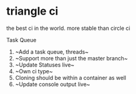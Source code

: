 # triangle ci

the best ci in the world. more stable than circle ci


Task Queue

1. ~Add a task queue, threads~
2. ~Support more than just the master branch~
3. ~Update Statuses live~
4. ~Own ci type~
5. Cloning should be within a container as well
6. ~Update console output live~
